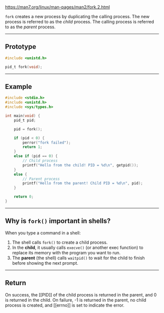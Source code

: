 https://man7.org/linux/man-pages/man2/fork.2.html

`fork` creates a new process by duplicating the calling process. The new process is referred to as the _child_ process.  The calling process is referred to as the _parent_ process.

___
## Prototype

```c
#include <unistd.h>

pid_t fork(void);
```

___
## Example

```c
#include <stdio.h>
#include <unistd.h>
#include <sys/types.h>

int main(void) {
    pid_t pid;

    pid = fork();

    if (pid < 0) {
        perror("fork failed");
        return 1;
    } 
    else if (pid == 0) {
        // Child process
        printf("Hello from the child! PID = %d\n", getpid());
    } 
    else {
        // Parent process
        printf("Hello from the parent! Child PID = %d\n", pid);
    }

    return 0;
}
```

___
## Why is `fork()` important in shells?

When you type a command in a shell:

1. The shell calls `fork()` to create a child process.
2. In the **child**, it usually calls `execve()` (or another exec function) to replace its memory with the program you want to run.
3. The **parent** (the shell) calls `waitpid()` to wait for the child to finish before showing the next prompt.

___
## Return
 
On success, the [[PID]] of the child process is returned in the parent, and 0 is returned in the child.  On failure, -1 is returned in the parent, no child process is created, and [[errno]] is set to indicate the error.